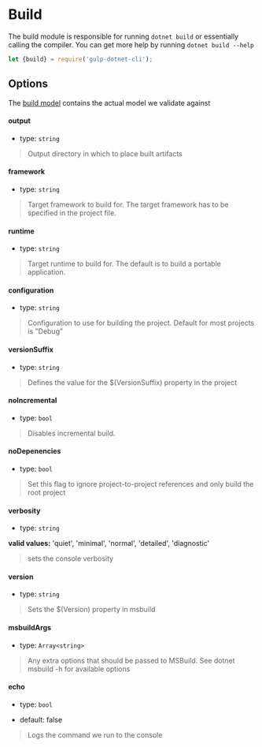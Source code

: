 # Build

The build module is responsible for running `dotnet build` or essentially calling the compiler. You can get more help by running `dotnet build --help`

```js
let {build} = require('gulp-dotnet-cli');

```


## Options

The [build model](/lib/models/BuildModel.js) contains the actual model we validate against


#### output 

* type: `string`

> Output directory in which to place built artifacts

#### framework

* type: `string`

> Target framework to build for. The target framework has to be specified in the project file.

#### runtime

* type: `string`

> Target runtime to build for. The default is to build a portable application.

#### configuration 

* type: `string`

> Configuration to use for building the project. Default for most projects is  "Debug"

#### versionSuffix

* type: `string`

> Defines the value for the $(VersionSuffix) property in the project
       
#### noIncremental

* type: `bool`

> Disables incremental build.

#### noDepenencies

* type: `bool`

> Set this flag to ignore project-to-project references and only build the root project


#### verbosity 

* type: `string`

**valid values:** 'quiet', 'minimal', 'normal', 'detailed', 'diagnostic'

> sets the console verbosity

#### version 

* type: `string`

> Sets the $(Version) property in msbuild


#### msbuildArgs

* type: `Array<string>`

> Any extra options that should be passed to MSBuild. See dotnet msbuild -h for available options

#### echo

* type: `bool`

* default: false

> Logs the command we run to the console